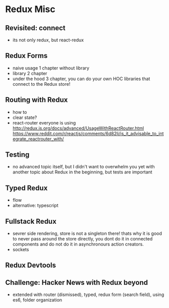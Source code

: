 # Redux Misc

## Revisited: connect

- its not only redux, but react-redux

## Redux Forms

- naive usage 1 chapter without library
- library 2 chapter
- under the hood 3 chapter, you can do your own HOC libraries that connect to the Redux store!

## Routing with Redux

- how to
- clear state?
- react-router everyone is using
http://redux.js.org/docs/advanced/UsageWithReactRouter.html
https://www.reddit.com/r/reactjs/comments/6d82li/is_it_advisable_to_integrate_reactrouter_with/

## Testing

- no advanced topic itself, but I didn't want to overwhelm you yet with another topic about Redux in the beginning, but tests are important

## Typed Redux

- flow
- alternative: typescript

## Fullstack Redux

- sevrer side rendering, store is not a singleton there! thats why it is good to never pass around the store directly, you dont do it in connected components and do not do it in asynchronours action creators.
- sockets

## Redux Devtools

## Challenge: Hacker News with Redux beyond

 - extended with router (dismissed), typed, redux form (search field), using es6, folder organization


